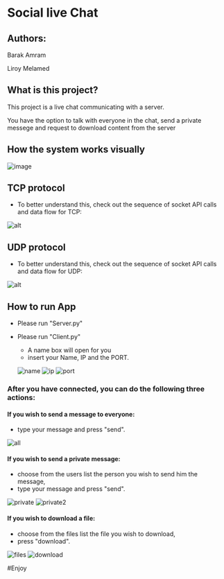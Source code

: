 # Social live Chat

## Authors:

Barak Amram

Liroy Melamed

## What is this project?

This project is a live chat communicating with a server.

You have the option to talk with everyone in the chat, send a private messege and request to download content from the server
## How the system works visually
![image](https://user-images.githubusercontent.com/92720540/156797578-839c22df-a404-4f53-98ad-ddb79adf06a3.png)

## TCP protocol
* To better understand this, check out the sequence of socket API calls and data flow for TCP:
  
![alt](https://files.realpython.com/media/sockets-tcp-flow.1da426797e37.jpg)

## UDP protocol
* To better understand this, check out the sequence of socket API calls and data flow for UDP:
  
![alt](https://media.geeksforgeeks.org/wp-content/uploads/UDP.png)


## How to run App
  * Please run "Server.py"
  * Please run "Client.py"
      * A name box will open for you
      * insert your Name, IP and the PORT.
      
      ![name](https://user-images.githubusercontent.com/74139212/185783409-010f9069-037d-49db-8fc7-9684e0d29a92.png)
      ![ip](https://user-images.githubusercontent.com/74139212/185783417-e5c8190e-4853-4591-be3c-4efc6d600ace.png)
      ![port](https://user-images.githubusercontent.com/74139212/185783425-196eb731-cf40-42c6-8f84-1542c3c5d332.png)   

### After you have connected, you can do the following three actions:
#### If you wish to send a message to everyone: 
  * type your message and press "send".

![all](https://user-images.githubusercontent.com/74139212/185784498-5a7a472b-70b8-4a97-b063-4921e625fb6d.png)


#### If you wish to send a private message: 
  * choose from the users list the person you wish to send him the message, 
  * type your message and press "send".

![private](https://user-images.githubusercontent.com/74139212/185784480-6f59f8fd-8f94-4ce6-85f5-7d05d09942c6.png)
![private2](https://user-images.githubusercontent.com/74139212/185784487-5d0cd52e-fcdb-42c4-9892-28531111f2a1.png)


#### If you wish to download a file: 
  * choose from the files list the file you wish to download, 
  * press "download".

![files](https://user-images.githubusercontent.com/74139212/185784451-37cff860-0c7d-4c02-9b96-90c3a97a931e.png)
![download](https://user-images.githubusercontent.com/74139212/185784463-93a7e21a-fd21-44b2-88e8-5b8a148deb9a.png)

#Enjoy
